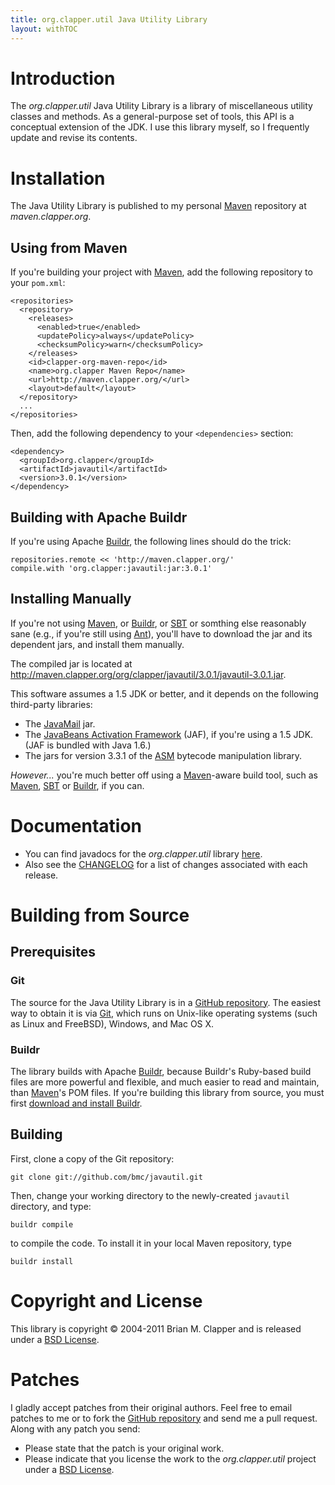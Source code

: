 ```yaml
---
title: org.clapper.util Java Utility Library
layout: withTOC
---
```


# Introduction

The *org.clapper.util* Java Utility Library is a library of miscellaneous
utility classes and methods. As a general-purpose set of tools, this API is
a conceptual extension of the JDK. I use this library myself, so I
frequently update and revise its contents.

# Installation

The Java Utility Library is published to my personal [Maven][] repository
at *maven.clapper.org*.

## Using from Maven

If you're building your project with [Maven][], add the following
repository to your `pom.xml`:

    <repositories>
      <repository>
        <releases>
          <enabled>true</enabled>
          <updatePolicy>always</updatePolicy>
          <checksumPolicy>warn</checksumPolicy>
        </releases>
        <id>clapper-org-maven-repo</id>
        <name>org.clapper Maven Repo</name>
        <url>http://maven.clapper.org/</url>
        <layout>default</layout>
      </repository>
      ...
    </repositories>

Then, add the following dependency to your `<dependencies>` section:

    <dependency>
      <groupId>org.clapper</groupId>
      <artifactId>javautil</artifactId>
      <version>3.0.1</version>
    </dependency>
    
## Building with Apache Buildr

If you're using Apache [Buildr][], the following lines should do the trick:

    repositories.remote << 'http://maven.clapper.org/'
    compile.with 'org.clapper:javautil:jar:3.0.1'

## Installing Manually

If you're not using [Maven][], or [Buildr][], or [SBT][] or somthing else
reasonably sane (e.g., if you're still using [Ant][]), you'll have to
download the jar and its dependent jars, and install them manually.

The compiled jar is located at
<http://maven.clapper.org/org/clapper/javautil/3.0.1/javautil-3.0.1.jar>.

This software assumes a 1.5 JDK or better, and it depends on the following
third-party libraries:

* The [JavaMail][] jar.
* The [JavaBeans Activation Framework][jaf] (JAF), if you're using a 1.5 JDK.
  (JAF is bundled with Java 1.6.)
* The jars for version 3.3.1 of the [ASM][] bytecode manipulation library.

*However...* you're much better off using a [Maven][]-aware build tool,
such as [Maven][], [SBT][] or [Buildr][], if you can.

# Documentation

* You can find javadocs for the *org.clapper.util* library [here][javadocs].
* Also see the [CHANGELOG][] for a list of changes associated with each 
  release.

# Building from Source

## Prerequisites

### Git

The source for the Java Utility Library is in a [GitHub repository][]. The
easiest way to obtain it is via [Git][], which runs on Unix-like operating
systems (such as Linux and FreeBSD), Windows, and Mac OS X.

### Buildr

The library builds with Apache [Buildr][], because Buildr's Ruby-based
build files are more powerful and flexible, and much easier to read and
maintain, than [Maven][]'s POM files. If you're building this library from
source, you must first [download and install Buildr][].

## Building

First, clone a copy of the Git repository:

    git clone git://github.com/bmc/javautil.git

Then, change your working directory to the newly-created `javautil` directory,
and type:

    buildr compile

to compile the code. To install it in your local Maven repository, type

    buildr install

# Copyright and License

This library is copyright &copy; 2004-2011 Brian M. Clapper and is released
under a [BSD License][].

# Patches

I gladly accept patches from their original authors. Feel free to email
patches to me or to fork the [GitHub repository][] and send me a pull
request. Along with any patch you send:

* Please state that the patch is your original work.
* Please indicate that you license the work to the *org.clapper.util* project
  under a [BSD License][].

[Ant]: http://ant.apache.org/
[BSD License]: license.html
[GitHub repository]: http://github.com/bmc/javautil
[GitHub]: http://github.com/bmc/
[Git]: http://git-scm.com/
[downloads area]: http://github.com/bmc/javautil/downloads
[bmc@clapper.org]: mailto:bmc@clapper.org
[Maven]: http://maven.apache.org/
[IzPack]: http://www.izforge.com/izpack/
[JavaMail]: http://www.oracle.com/technetwork/java/index-jsp-139225.html
[jaf]: http://java.sun.com/products/archive/javabeans/jaf102.html
[ASM]: http://asm.ow2.org/
[javadocs]: api/index.html
[CHANGELOG]: CHANGELOG.txt
[Buildr]: http://buildr.apache.org/
[SBT]: https://github.com/harrah/xsbt/
[download and install Buildr]: http://buildr.apache.org/installing.html
